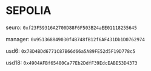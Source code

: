 # SEPOLIA
seuro: `0xf23F59316A2700D88F6F503B24aEE01118255645`

manager: `0x951368849030f4B748fB12f6AF431Db1D0762974`

usd6: `0x78D4BDd6771C87B66d66a5A89FE52d5F19D778c5`

usd18: `0x4904AFBf65480Ca77Eb2DdfF39EdcEABE53D4373`